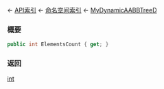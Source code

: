 ← [API索引](Api-Index) ← [命名空间索引](Namespace-Index) ← [MyDynamicAABBTreeD](VRageMath.MyDynamicAABBTreeD)

### 概要

```csharp
public int ElementsCount { get; }
```

### 返回

[int](https://docs.microsoft.com/en-us/dotnet/api/System.Int32?view=netframework-4.6)

